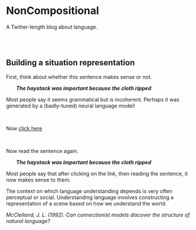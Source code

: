 # NonCompositional

A Twitter-length blog about language.

<br/><br/>

## Building a situation representation

First, think about whether this sentence makes sense or not.  

&nbsp;&nbsp;&nbsp;&nbsp;&nbsp;&nbsp; *__The haystack was important because the cloth ripped__*

Most people say it seems grammatical but is incoherent. Perhaps it was generated by a (badly-tuned) neural language model!  

<br/>

Now [click here](parachute.md)

<br/>

Now read the sentence again. 

&nbsp;&nbsp;&nbsp;&nbsp;&nbsp;&nbsp; *__The haystack was important because the cloth ripped__*

Most people say that after clicking on the link, then reading the sentence, it now makes sense to them.

The context on which language understanding depends is very often perceptual or social. Understanding language involves constructing a representation of a scene based on how we understand the world. 

*McClelland, J. L. (1992). Can connectionist models discover the structure of natural language?*


